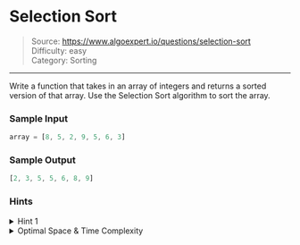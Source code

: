 # Selection Sort
> Source: https://www.algoexpert.io/questions/selection-sort  
> Difficulty: easy  
> Category: Sorting
---

Write a function that takes in an array of integers and returns a sorted version
of that array. Use the Selection Sort algorithm to sort the array.

### Sample Input
```javascript
array = [8, 5, 2, 9, 5, 6, 3]
```

### Sample Output
```javascript
[2, 3, 5, 5, 6, 8, 9]
```

### Hints

<details>
  <summary>Hint 1</summary>
  Divide the input array into two subarrays in place. The first subarray should
  be sorted at all times and should start with a length of 0, while the second
  subarray should be unsorted. Find the smallest (or largest) element in the
  unsorted subarray and insert it into the sorted subarray with a swap. Repeat
  this process of finding the smallest (or largest) element in the unsorted
  subarray and inserting it in its correct position in the sorted subarray with
  a swap until the entire array is sorted.
</details>

<details>
  <summary>Optimal Space &amp; Time Complexity</summary>
  Best: O(n^2) time | O(1) space - where n is the length of the input array
  <br>
  Average: O(n^2) time | O(1) space - where n is the length of the input array
  <br>
  Worst: O(n^2) time | O(1) space - where n is the length of the input array
</details>
